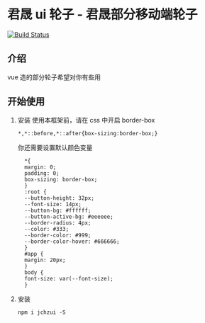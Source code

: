 # 君晟 ui 轮子 - 君晟部分移动端轮子

[![Build Status](https://www.travis-ci.org/whpgg/jchz-appUi.svg?branch=master)](https://www.travis-ci.org/whpgg/jchz-appUi)

## 介绍

vue 造的部分轮子希望对你有些用

## 开始使用

1. 安装
   使用本框架前，请在 css 中开启 border-box
    ```
    *,*::before,*::after{box-sizing:border-box;}
    ```
    你还需要设置默认颜色变量
    ```
      *{
      margin: 0;
      padding: 0;
      box-sizing: border-box;
      }
      :root {
      --button-height: 32px;
      --font-size: 14px;
      --button-bg: #ffffff;
      --button-active-bg: #eeeeee;
      --border-radius: 4px;
      --color: #333;
      --border-color: #999;
      --border-color-hover: #666666;
      }
      #app {
      margin: 20px;
      }
      body {
      font-size: var(--font-size);
      }
2. 安装
    ```
    npm i jchzui -S
    ```